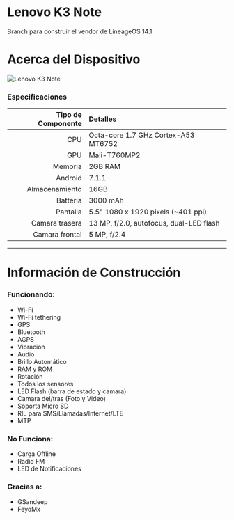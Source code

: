 Lenovo K3 Note 
==============

Branch para construir el vendor de LineageOS 14.1.

# Acerca del Dispositivo

![Lenovo K3 Note](http://cdn.ndtv.com/tech/images/lenovo_k3_note_flipkart.jpg?output-quality=80&output-format=jpg "Lenovo K3 Note en negro")

### Especificaciones

Tipo de Componente | Detalles
-------:|:-------------------------
CPU     | Octa-core 1.7 GHz Cortex-A53 MT6752 
GPU     | Mali-T760MP2
Memoria | 2GB RAM
Android | 7.1.1
Almacenamiento | 16GB
Batteria | 3000 mAh
Pantalla | 5.5" 1080 x 1920 pixels (~401 ppi)
Camara trasera | 13 MP, f/2.0, autofocus, dual-LED flash
Camara frontal | 5 MP, f/2.4

---

# Información de Construcción

### Funcionando:
 * Wi-Fi
 * Wi-Fi tethering
 * GPS
 * Bluetooth
 * AGPS
 * Vibración
 * Audio
 * Brillo Automático
 * RAM y ROM
 * Rotación
 * Todos los sensores
 * LED Flash (barra de estado y camara)
 * Camara del/tras (Foto y Video)
 * Soporta Micro SD
 * RIL para SMS/Llamadas/Internet/LTE 
 * MTP

### No Funciona:

 * Carga Offline
 * Radio FM
 * LED de Notificaciones

### Gracias a:
 * GSandeep
 * FeyoMx
